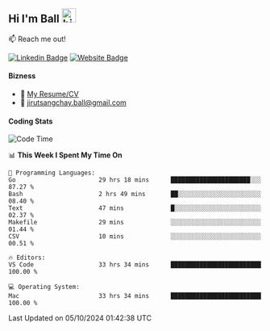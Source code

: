 ## Hi I'm Ball <img src="https://user-images.githubusercontent.com/1303154/88677602-1635ba80-d120-11ea-84d8-d263ba5fc3c0.gif" width="28px" height="28px" alt="hi">
 
:mailbox: Reach me out!

[![Linkedin Badge](https://img.shields.io/badge/-Jirut-0e76a8?style=flat&labelColor=0e76a8&logo=linkedin&logoColor=white)](https://www.linkedin.com/in/jirut-sangchay-338370251)
[![Website Badge](https://img.shields.io/badge/Website-184aa8?logo=website&logoColor=)](https://resume-jirut.web.app)

<!-- TODO: Add last video link -->
#### Bizness
- :paperclip: [My Resume/CV](https://github.com/Jirut01/Jirut01/blob/main/resume_jirut.pdf)
- :email: jirutsangchay.ball@gmail.com

#### Coding Stats


<!--START_SECTION:waka-->
![Code Time](http://img.shields.io/badge/Code%20Time-1%2C612%20hrs%2039%20mins-blue)

📊 **This Week I Spent My Time On** 

```text
💬 Programming Languages: 
Go                       29 hrs 18 mins      ██████████████████████░░░   87.27 % 
Bash                     2 hrs 49 mins       ██░░░░░░░░░░░░░░░░░░░░░░░   08.40 % 
Text                     47 mins             █░░░░░░░░░░░░░░░░░░░░░░░░   02.37 % 
Makefile                 29 mins             ░░░░░░░░░░░░░░░░░░░░░░░░░   01.44 % 
CSV                      10 mins             ░░░░░░░░░░░░░░░░░░░░░░░░░   00.51 % 

🔥 Editors: 
VS Code                  33 hrs 34 mins      █████████████████████████   100.00 % 

💻 Operating System: 
Mac                      33 hrs 34 mins      █████████████████████████   100.00 % 
```


 Last Updated on 05/10/2024 01:42:38 UTC
<!--END_SECTION:waka-->
